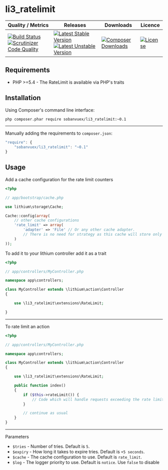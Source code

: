 li3_ratelimit
=============

| Quality / Metrics | Releases | Downloads | Licence |
| ----------------- | -------- | --------- | ------- |
[![Build Status](https://travis-ci.org/SobanVuex/li3_ratelimit.png?branch=master)](https://travis-ci.org/SobanVuex/li3_ratelimit) [![Scrutinizer Code Quality](https://scrutinizer-ci.com/g/SobanVuex/li3_ratelimit/badges/quality-score.png?s=fa9835cad5937551780734cf55fb83e56de8cfbf)](https://scrutinizer-ci.com/g/SobanVuex/li3_ratelimit/) | [![Latest Stable Version](https://poser.pugx.org/sobanvuex/li3_ratelimit/version.png)](https://packagist.org/packages/sobanvuex/li3_ratelimit) [![Latest Unstable Version](https://poser.pugx.org/sobanvuex/li3_ratelimit/v/unstable.png)](https://packagist.org/packages/sobanvuex/li3_ratelimit) | [![Composer Downloads](https://poser.pugx.org/sobanvuex/li3_ratelimit/d/total.png)](https://packagist.org/packages/sobanvuex/li3_ratelimit) | [![License](https://poser.pugx.org/sobanvuex/li3_ratelimit/license.png)](https://packagist.org/packages/sobanvuex/li3_ratelimit)

Requirements
------------

- PHP >=5.4 - The RateLimit is available via PHP's traits

Installation
------------

Using Composer's command line interface:

```bash
php composer.phar require sobanvuex/li3_ratelimit:~0.1
```

- - -

Manually adding the requirements to `composer.json`:

```js
"require": {
    "sobanvuex/li3_ratelimit": "~0.1"
}
```

Usage
-----

Add a cache configuration for the rate limit counters

```php
<?php

// app/bootstrap/cache.php

use lithium\storage\Cache;

Cache::config(array(
    // other cache configurations
    'rate_limit' => array(
        'adapter' => 'File' // Or any other cache adapter.
        // There is no need for strategy as this cache will store only integers
    )
));
```

To add it to your lithium controller add it as a trait

```php
<?php

// app/controllers/MyController.php

namespace app\controllers;

class MyController extends \lithium\action\Controller
{

    use \li3_ratelimit\extensions\RateLimit;

}

```

- - -

To rate limit an action

```php
<?php

// app/controllers/MyController.php

namespace app\controllers;

class MyController extends \lithium\action\Controller
{

    use \li3_ratelimit\extensions\RateLimit;

    public function index()
    {
        if ($this->rateLimit()) {
            // Code which will handle requests exceeding the rate limit
        }

        // continue as usual
    }
}

```

- - -


Parameters

- `$tries` - Number of tries. Default is `5`.
- `$expiry` - How long it takes to expire tries. Default is `+5 seconds`.
- `$cache` - The cache configuration to use. Default is `rate_limit`.
- `$log` - The logger priority to use. Default is `notice`. Use `false` to disable
